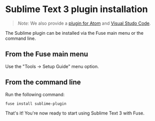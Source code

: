 # Sublime Text 3 plugin installation

> *Note:* We also provide a [plugin for Atom](atom-plugin.md) and [Visual Studo Code](visual-studio-code-plugin.md).

The Sublime plugin can be installed via the Fuse main menu or the command line.

## From the Fuse main menu

Use the "Tools -> Setup Guide" menu option.

## From the command line

Run the following command:

	fuse install sublime-plugin

That's it! You're now ready to start using Sublime Text 3 with Fuse.
